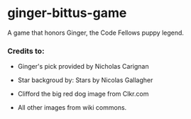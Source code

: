 # ginger-bittus-game
A game that honors Ginger, the Code Fellows puppy legend.

### Credits to:

- Ginger's pick provided by Nicholas Carignan

- Star backgroud by: Stars by Nicolas Gallagher 

- Clifford the big red dog image from Clkr.com

- All other images from wiki commons.